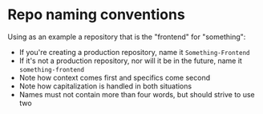 
# Repo naming conventions

Using as an example a repository that is the "frontend" for "something":

*   If you're creating a production repository, name it `Something-Frontend`
*   If it's not a production repository, nor will it be in the future, name it `something-frontend`
*   Note how context comes first and specifics come second
*   Note how capitalization is handled in both situations
*   Names must not contain more than four words, but should strive to use two
